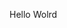 Hello Wolrd




































































































































































































































































































































































































































































































































































































































































































































































































































































































































































































































































































































































































































































































